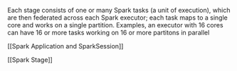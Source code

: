 Each stage consists of one or many Spark tasks (a unit of execution), which are then federated across each Spark executor; each task maps to a single core and works on a single partition. Examples, an executor with 16 cores can have 16 or more tasks working on 16 or more partitons in parallel

[[Spark Application and SparkSession]]

[[Spark Stage]]
